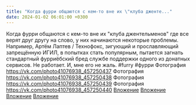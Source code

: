 ```yaml
---
title: "Когда фурри общаются с кем-то вне их \"клуба дженте..."
date: 2024-01-02 06:01:00 +0300
---
```


Когда фурри общаются с кем-то вне их "клуба джентельменов" где все верят друг другу на слово, у них начинаются некоторые проблемы.
Например, Артём Лаптев / Технофокс, зигующий и прославляющий запрещённую ИГИЛ, в попытках стать популярным, пытается загнать стандартный фурриёбский бред службе поддержки одного из донатных сервисов.
Не работает. И, мне его не жаль.
#furry #фурри
Фотография
<a class="vk-attach" href="https://vk.com/photo41076938_457250437">https://vk.com/photo41076938_457250437</a>
Фотография
<a class="vk-attach" href="https://vk.com/photo41076938_457250438">https://vk.com/photo41076938_457250438</a>
Фотография
<a class="vk-attach" href="https://vk.com/photo41076938_457250439">https://vk.com/photo41076938_457250439</a>
Фотография
<a class="vk-attach" href="https://vk.com/photo41076938_457250440">https://vk.com/photo41076938_457250440</a>
<a class="vk-attach" href="https://vk.com/photo41076938_457250437">Вложение</a>
<a class="vk-attach" href="https://vk.com/photo41076938_457250438">Вложение</a>
<a class="vk-attach" href="https://vk.com/photo41076938_457250439">Вложение</a>
<a class="vk-attach" href="https://vk.com/photo41076938_457250440">Вложение</a>
